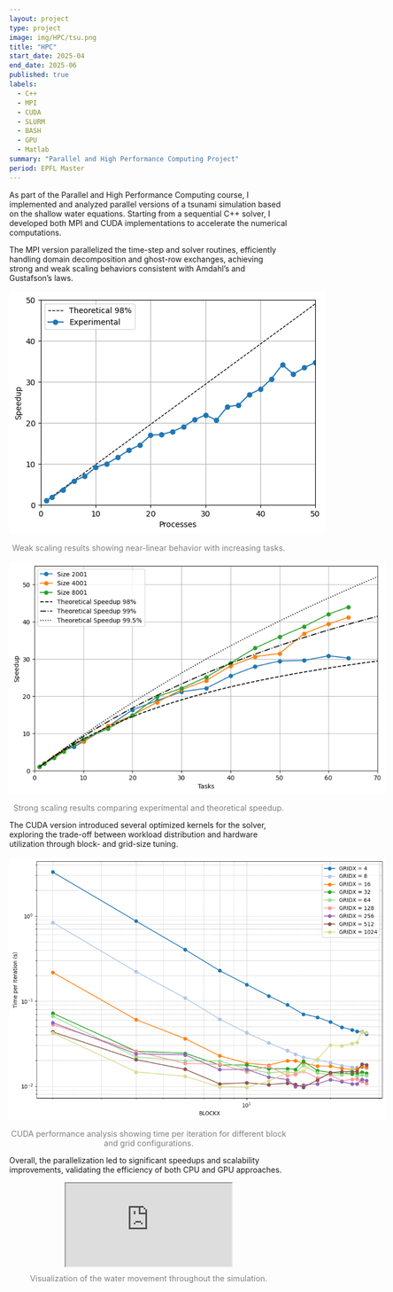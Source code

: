 ```yaml
---
layout: project
type: project
image: img/HPC/tsu.png
title: "HPC"
start_date: 2025-04
end_date: 2025-06
published: true
labels:
  - C++
  - MPI
  - CUDA
  - SLURM
  - BASH
  - GPU
  - Matlab
summary: "Parallel and High Performance Computing Project"
period: EPFL Master
---
```


<div class="container py-3">
<p>
As part of the Parallel and High Performance Computing course, I implemented and analyzed parallel versions of a tsunami simulation based on the shallow water equations. Starting from a sequential C++ solver, I developed both MPI and CUDA implementations to accelerate the numerical computations. 
</p>

<p>
The MPI version parallelized the time-step and solver routines, efficiently handling domain decomposition and ghost-row exchanges, achieving strong and weak scaling behaviors consistent with Amdahl’s and Gustafson’s laws. 
</p>

<p align="center">
  <img src="../img/HPC/weak.png" alt="Weak scaling results showing near-linear behavior with increasing tasks." style="max-width: 1000px; margin: 1rem auto; display:block;">
  <span style="font-size: 0.9rem; color: gray;">Weak scaling results showing near-linear behavior with increasing tasks.</span>
</p>

<p align="center">
  <img src="../img/HPC/strong.png" alt="Strong scaling results comparing experimental and theoretical speedup." style="max-width: 680px; margin: 1rem auto; display:block;">
  <span style="font-size: 0.9rem; color: gray;">Strong scaling results comparing experimental and theoretical speedup.</span>
</p>

<p>
The CUDA version introduced several optimized kernels for the solver, exploring the trade-off between workload distribution and hardware utilization through block- and grid-size tuning. 
</p>

<p align="center">
  <img src="../img/HPC/perblock.png" alt="CUDA performance analysis showing time per iteration for different block and grid configurations." style="max-width: 680px; margin: 1rem auto; display:block;">
  <span style="font-size: 0.9rem; color: gray;">CUDA performance analysis showing time per iteration for different block and grid configurations.</span>
</p>

<p>
Overall, the parallelization led to significant speedups and scalability improvements, validating the efficiency of both CPU and GPU approaches.
</p>





<figure style="max-width: 700px; margin: 0 auto; text-align: center;">
  <div class="ratio ratio-4x3">
    <iframe 
      src="https://drive.google.com/file/d/17eRBybbB49KU8dngPshqUOB_8kObn6yC/preview"
      title="Final project"
      allowfullscreen>
    </iframe>
  </div>
  <figcaption style="font-size: 0.9rem; color: gray; margin-top: 0.5rem;">
    Visualization of the water movement throughout the simulation.
  </figcaption>
</figure>

</div>
